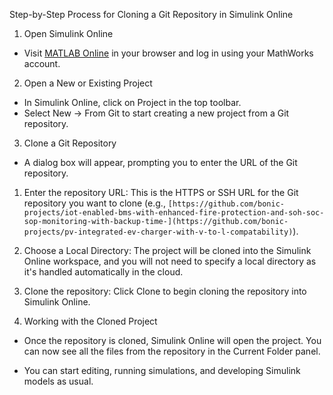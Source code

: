 Step-by-Step Process for Cloning a Git Repository in Simulink Online

 1. Open Simulink Online
   - Visit [MATLAB Online](https://matlab.mathworks.com/) in your browser and log in using your MathWorks account.

 2. Open a New or Existing Project
   - In Simulink Online, click on Project in the top toolbar.
   - Select New → From Git to start creating a new project from a Git repository.
   
 3. Clone a Git Repository
   - A dialog box will appear, prompting you to enter the URL of the Git repository.
   
   1. Enter the repository URL: This is the HTTPS or SSH URL for the Git repository you want to clone (e.g., `[https://github.com/bonic-projects/iot-enabled-bms-with-enhanced-fire-protection-and-soh-soc-sop-monitoring-with-backup-time-](https://github.com/bonic-projects/pv-integrated-ev-charger-with-v-to-l-compatability)`).
   
   2. Choose a Local Directory: The project will be cloned into the Simulink Online workspace, and you will not need to specify a local directory as it's handled automatically in the cloud.

   4. Clone the repository: Click Clone to begin cloning the repository into Simulink Online.

 4. Working with the Cloned Project
   - Once the repository is cloned, Simulink Online will open the project. You can now see all the files from the repository in the Current Folder panel.
   
   - You can start editing, running simulations, and developing Simulink models as usual.


